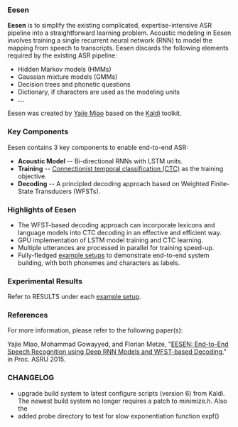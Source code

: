 ### Eesen

**Eesen** is to simplify the existing complicated, expertise-intensive ASR pipeline into a straightforward learning problem. Acoustic modeling in Eesen involves training a single recurrent neural network (RNN) to model the mapping from speech to transcripts. Eesen discards the following elements required by the existing ASR pipeline:

* Hidden Markov models (HMMs)
* Gaussian mixture models (GMMs)
* Decision trees and phonetic questions
* Dictionary, if characters are used as the modeling units
* **...**

Eesen was created by [Yajie Miao](http://www.cs.cmu.edu/~ymiao) based on the [Kaldi](http://kaldi.sourceforge.net/) toolkit.

### Key Components

Eesen contains 3 key components to enable end-to-end ASR:
* **Acoustic Model** -- Bi-directional RNNs with LSTM units.
* **Training**       -- [Connectionist temporal classification (CTC)](http://www.machinelearning.org/proceedings/icml2006/047_Connectionist_Tempor.pdf) as the training objective.
* **Decoding**       -- A principled decoding approach based on Weighted Finite-State Transducers (WFSTs).  

### Highlights of Eesen

* The WFST-based decoding approach can incorporate lexicons and language models into CTC decoding in an effective and efficient way. 
* GPU implementation of LSTM model training and CTC learning.
* Multiple utterances are processed in parallel for training speed-up.
* Fully-fledged [example setups](asr_egs/) to demonstrate end-to-end system building, with both phonemes and characters as labels.

### Experimental Results

Refer to RESULTS under each [example setup](asr_egs/).


### References

For more information, please refer to the following paper(s):

Yajie Miao, Mohammad Gowayyed, and Florian Metze, "[EESEN: End-to-End Speech Recognition using Deep RNN Models and WFST-based Decoding](http://arxiv.org/abs/1507.08240)," in Proc. ASRU 2015.

### CHANGELOG
  - upgrade build system to latest configure scripts (version 6) from Kaldi. The newest build system no longer requires a patch to minimize.h. Also the 
  - added probe directory to test for slow exponentiation function expf()

